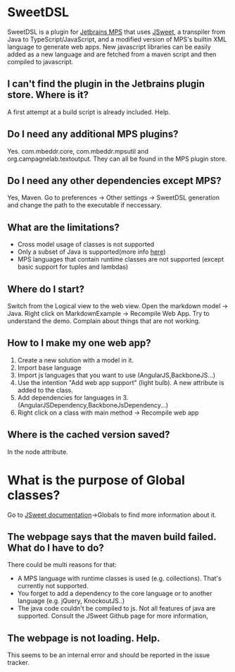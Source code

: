 # SweetDSL

SweetDSL is a plugin for [Jetbrains MPS](https://www.jetbrains.com/mps/) that uses [JSweet](http://www.jsweet.org/), a transpiler from Java to TypeScript/JavaScript, and a modified version of MPS's builtin XML language to generate web apps. New javascript libraries can be easily added as a new language and are fetched from a maven script and then compiled to javascript.

## I can't find the plugin in the Jetbrains plugin store. Where is it?
A first attempt at a build script is already included. Help.

## Do I need any additional MPS plugins?
Yes. com.mbeddr.core, com.mbeddr.mpsutil and org.campagnelab.textoutput. They can all be found in the MPS plugin store.

## Do I need any other dependencies except MPS?
Yes, Maven. Go to preferences -> Other settings -> SweetDSL generation and change the path to the executable if neccessary.

## What are the limitations?
- Cross model usage of classes is not supported
- Only a subset of Java is supported(more info [here](https://github.com/cincheo/jsweet/blob/master/doc/jsweet-language-specifications.md))
- MPS languages that contain runtime classes are not supported (except basic support for tuples and lambdas)

## Where do I start?
Switch from the Logical view to the web view. Open the markdown
model -> Java. Right click on MarkdownExample -> Recompile Web App. Try to understand the demo. Complain about things that are not working.

## How to I make my one web app?
1. Create a new solution with a model in it. 
2. Import base language
3. Import  js languages that you want to use (AngularJS,BackboneJS...)
4. Use the intention "Add web app support" (light bulb).
    A new attribute is added to the class.
5. Add dependencies for languages in 3. (AngularJSDependency,BackboneJsDependency...)
6.  Right click on a class with main method -> Recompile web app

## Where is the cached version saved?
In the node attribute.

# What is the purpose of Global classes?
Go to  [JSweet documentation](https://github.com/cincheo/jsweet/blob/master/doc/jsweet-language-specifications.md#globals)->Globals to find more information about it.

## The webpage says that the maven build failed. What do I have to do?

There could be multi reasons for that:

- A MPS language with runtime classes is used (e.g. collections). That's currently not supported.
- You forget to add a dependency to the core language or to another language (e.g. jQuery, KnockoutJS..)
- The java code couldn't be compiled to js. Not all features of java are supported. Consult the JSweet Github page for more information,

## The webpage is not loading. Help.
This seems to be an internal error and should be reported in the issue tracker.
